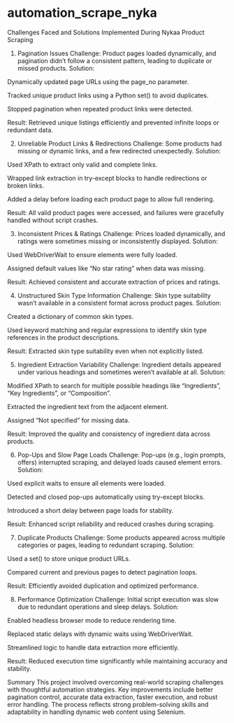 # automation_scrape_nyka

Challenges Faced and Solutions Implemented During Nykaa Product Scraping
1. Pagination Issues
Challenge: Product pages loaded dynamically, and pagination didn’t follow a consistent pattern, leading to duplicate or missed products.
Solution:

Dynamically updated page URLs using the page_no parameter.

Tracked unique product links using a Python set() to avoid duplicates.

Stopped pagination when repeated product links were detected.

Result: Retrieved unique listings efficiently and prevented infinite loops or redundant data.

2. Unreliable Product Links & Redirections
Challenge: Some products had missing or dynamic links, and a few redirected unexpectedly.
Solution:

Used XPath to extract only valid and complete links.

Wrapped link extraction in try-except blocks to handle redirections or broken links.

Added a delay before loading each product page to allow full rendering.

Result: All valid product pages were accessed, and failures were gracefully handled without script crashes.

3. Inconsistent Prices & Ratings
Challenge: Prices loaded dynamically, and ratings were sometimes missing or inconsistently displayed.
Solution:

Used WebDriverWait to ensure elements were fully loaded.

Assigned default values like “No star rating” when data was missing.

Result: Achieved consistent and accurate extraction of prices and ratings.

4. Unstructured Skin Type Information
Challenge: Skin type suitability wasn’t available in a consistent format across product pages.
Solution:

Created a dictionary of common skin types.

Used keyword matching and regular expressions to identify skin type references in the product descriptions.

Result: Extracted skin type suitability even when not explicitly listed.

5. Ingredient Extraction Variability
Challenge: Ingredient details appeared under various headings and sometimes weren’t available at all.
Solution:

Modified XPath to search for multiple possible headings like “Ingredients”, “Key Ingredients”, or “Composition”.

Extracted the ingredient text from the adjacent element.

Assigned “Not specified” for missing data.

Result: Improved the quality and consistency of ingredient data across products.

6. Pop-Ups and Slow Page Loads
Challenge: Pop-ups (e.g., login prompts, offers) interrupted scraping, and delayed loads caused element errors.
Solution:

Used explicit waits to ensure all elements were loaded.

Detected and closed pop-ups automatically using try-except blocks.

Introduced a short delay between page loads for stability.

Result: Enhanced script reliability and reduced crashes during scraping.

7. Duplicate Products
Challenge: Some products appeared across multiple categories or pages, leading to redundant scraping.
Solution:

Used a set() to store unique product URLs.

Compared current and previous pages to detect pagination loops.

Result: Efficiently avoided duplication and optimized performance.

8. Performance Optimization
Challenge: Initial script execution was slow due to redundant operations and sleep delays.
Solution:

Enabled headless browser mode to reduce rendering time.

Replaced static delays with dynamic waits using WebDriverWait.

Streamlined logic to handle data extraction more efficiently.

Result: Reduced execution time significantly while maintaining accuracy and stability.

Summary
This project involved overcoming real-world scraping challenges with thoughtful automation strategies. Key improvements include better pagination control, accurate data extraction, faster execution, and robust error handling. The process reflects strong problem-solving skills and adaptability in handling dynamic web content using Selenium.
